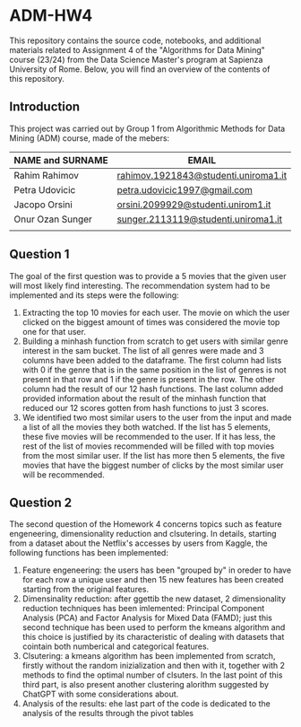 # ADM-HW4
This repository contains the source code, notebooks, and additional materials related to Assignment 4 of the "Algorithms for Data Mining" course (23/24) from the Data Science Master's program at Sapienza University of Rome. Below, you will find an overview of the contents of this repository.

## Introduction
This project was carried out by Group 1 from Algorithmic Methods for Data Mining (ADM) course, made of the mebers:

| NAME and SURNAME | EMAIL |
| --- | --- |
| Rahim Rahimov| rahimov.1921843@studenti.uniroma1.it
| Petra Udovicic| petra.udovicic1997@gmail.com|
| Jacopo Orsini | orsini.2099929@studenti.unirom1.it |
| Onur Ozan Sunger| sunger.2113119@studenti.uniroma1.it|
| | |
## Question 1
The goal of the first question was to provide a 5 movies that the given user will most likely find interesting. The recommendation system had to be implemented and its steps were the following:
1. Extracting the top 10 movies for each user. The movie on which the user clicked on the biggest amount of times was considered the movie top one for that user.
2. Building a minhash function from scratch to get users with similar genre interest in the sam bucket. The list of all genres were made and 3 columns have been added to the dataframe. The first column had lists with 0 if the genre that is in the same position in the list of genres is not present in that row and 1 if the genre is present in the row. The other column had the result of our 12 hash functions. The last column added provided information about the result of the minhash function that reduced our 12 scores gotten from hash functions to just 3 scores.
3. We identified two most similar users to the user from the input and made a list of all the movies they both watched. If the list has 5 elements, these five movies will be recommended to the user. If it has less, the rest of the list of movies recommended will be filled with top movies from the most similar user. If the list has more then 5 elements, the five movies that have the biggest number of clicks by the most similar user will be recommended.
## Question 2
The second question of the Homework 4 concerns topics such as feature engeneering, dimensionality reduction and clsutering. In details, starting from a dataset about the Netflix's accesses by users from Kaggle, the following functions has been implemented:
1. Feature engeneering: the users has been "grouped by" in oreder to have for each row a unique user and then 15 new features has been created starting from the original features. 
2. Dimensinality reduction: after ggettib the new dataset, 2 dimensionality reduction techniques has been imlemented: Principal Component Analysis (PCA) and Factor Analysis for Mixed Data (FAMD); just this second technique has been used to perform the kmeans algorithm and this choice is justified by its characteristic of dealing with datasets that cointain both numberical and categorical features. 
3. Clsutering: a kmeans algorithm has been implemented from scratch, firstly without the random inizialization and then with it, together with 2 methods to find the optimal number of clsuters. In the last point of this third part, is also present another clustering alorithm suggested by ChatGPT with some considerations about. 
4. Analysis of the results: ehe last part of the code is dedicated to the analysis of the results through the pivot tables
